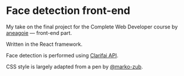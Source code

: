 #  Face detection front-end
My take on the final project for the Complete Web Developer course by [aneagoie](https://github.com/aneagoie/) — front-end part.

Written in the React framework. 

Face detection is performed using [Clarifai API](https://www.clarifai.com/models/face-detection-image-recognition-model-a403429f2ddf4b49b307e318f00e528b-detection).

CSS style is largely adapted from a pen by [@marko-zub](https://codepen.io/marko-zub/pen/mzPeOV).
